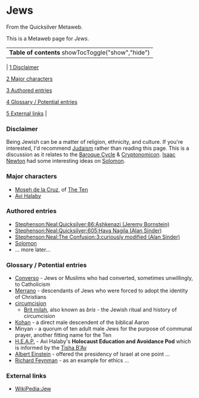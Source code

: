 
# Jews

From the Quicksilver Metaweb.

This is a Metaweb page for *Jews*. 



|  |
| --- |
| **Table of contents** showTocToggle("show","hide") |
| 
[1 Disclaimer](/)


[2 Major characters](/)


[3 Authored entries](/)


[4 Glossary / Potential entries](/)


[5 External links](/)
 |


### Disclaimer


Being Jewish can be a matter of religion, ethnicity, and culture. If you're interested, I'd recommend [Judaism](/judaism) rather than reading this page. This is a discussion as it relates to the [Baroque Cycle](/baroque-cycle) & [Cryptonomicon](/cryptonomicon). [Isaac Newton](/isaac-newton) had some interesting ideas on [Solomon](/stephenson-neal-the-system-of-the-world-609-how-many-wizards-paulj).

### Major characters


* [Moseh de la Cruz](/moseh-de-la-cruz), of [The Ten](/the-ten)
* [Avi Halaby](/avi-halaby)


### Authored entries


* [Stephenson:Neal:Quicksilver:86:Ashkenazi (Jeremy Bornstein)](/stephenson-neal-quicksilver-86-ashkenazi-jeremy-bornstein)
* [Stephenson:Neal:Quicksilver:605:Hava Nagila (Alan Sinder)](/stephenson-neal-quicksilver-605-hava-nagila-alan-sinder)
* [Stephenson:Neal:The Confusion:3:curiously modified (Alan Sinder)](/stephenson-neal-the-confusion-3-curiously-modified-alan-sinder)
* [Solomon](/solomon)
* ... more later...


### Glossary / Potential entries


* [Converso](/converso) - Jews or Muslims who had converted, sometimes unwillingly, to Catholicism
* [Merrano](/merrano) - descendants of Jews who were forced to adopt the identity of Christians
* [circumcision](/circumcision)
	+ [Brit milah](/brit-milah-alan-sinder), also known as *bris* - the Jewish ritual and history of circumcision
* [Kohan](/kohan) - a direct male descendent of the biblical Aaron
* Minyan - a quorum of ten adult male Jews for the purpose of communal prayer, another fitting name for the Ten
* [H.E.A.P.](/heap) - Avi Halaby's **Holocaust Education and Avoidance Pod** which is informed by the [Tisha B'Av](/tisha-b-av)
* [Albert Einstein](/albert-einstein) - offered the presidency of Israel at one point ...
* [Richard Feynman](/richard-feynman) - as an example for ethics ...


### External links


* [WikiPedia:Jew](/)
